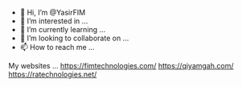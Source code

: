 - 👋 Hi, I’m @YasirFIM
- 👀 I’m interested in ...
- 🌱 I’m currently learning ...
- 💞️ I’m looking to collaborate on ...
- 📫 How to reach me ...

<!---
YasirFIM/YasirFIM is a ✨ special ✨ repository because its `README.md` (this file) appears on your GitHub profile.
You can click the Preview link to take a look at your changes.
--->
My websites ...
https://fimtechnologies.com/
https://qiyamgah.com/
https://ratechnologies.net/

